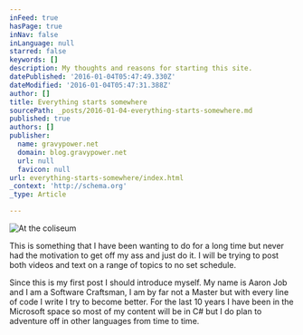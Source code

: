 ```yaml
---
inFeed: true
hasPage: true
inNav: false
inLanguage: null
starred: false
keywords: []
description: My thoughts and reasons for starting this site.
datePublished: '2016-01-04T05:47:49.330Z'
dateModified: '2016-01-04T05:47:31.388Z'
author: []
title: Everything starts somewhere
sourcePath: _posts/2016-01-04-everything-starts-somewhere.md
published: true
authors: []
publisher:
  name: gravypower.net
  domain: blog.gravypower.net
  url: null
  favicon: null
url: everything-starts-somewhere/index.html
_context: 'http://schema.org'
_type: Article

---
```

![At the coliseum ](https://s3-us-west-2.amazonaws.com/the-grid-img/p/3d9add2b82ac29a90011ad6e84edabd67bd6bf94.jpg)

This is something that I have been wanting to do for a long time but never had the motivation to get off my ass and just do it. I will be trying to post both videos and text on a range of topics to no set schedule. 

Since this is my first post I should introduce myself. My name is Aaron Job and I am a Software Craftsman, I am by far not a Master but with every line of code I write I try to become better. For the last 10 years I have been in the Microsoft space so most of my content will be in C\# but I do plan to adventure off in other languages from time to time.